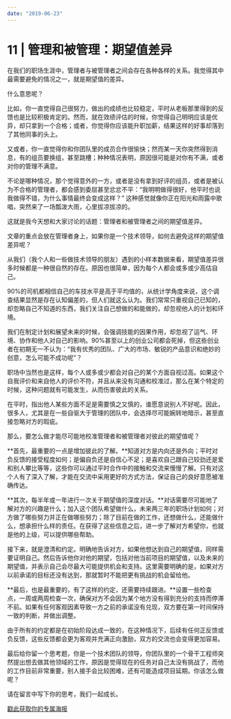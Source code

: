 ```yaml
---
date: "2019-06-23"
---  
```

      
# 11 | 管理和被管理：期望值差异
在我们的职场生涯中，管理者与被管理者之间会存在各种各样的关系。我觉得其中最需要避免的情况之一，就是期望值的差异。

什么意思呢？

比如，你一直觉得自己很努力，做出的成绩也比较稳定，平时从老板那里得到的反馈也是比较积极肯定的。然而，就在效绩评估的时候，你觉得自己明明应该是优异，却只拿到一个合格；或者，你觉得你应该能升职加薪，结果这样的好事却落到了其他同事的头上。

又或者，你一直觉得你和你团队里的成员合作很愉快；然而某一天你突然得到消息，有的组员要换组，甚至跳槽；种种情况表明，原因很可能是对你有不满，或者对你的管理不满意。

不论是哪种情况，那个觉得意外的一方，或者是没有拿到好评的组员，或者是被认为不合格的管理者，都会感到委屈甚至忿忿不平：“我明明做得很好，他平时也说我做得不错，为什么事情最终会变成这样？” 这种感觉就像你正在阳光和雨露中歌唱，突然来了一场瓢泼大雨，心里拔凉拔凉的。

这就是我今天想和大家讨论的话题：管理者和被管理者之间的期望值差异。

文章的重点会放在管理者身上，如果你是一个技术领导，如何去避免这样的期望值差异呢？

从我们（我个人和一些做技术领导的朋友）遇到的小样本数据来看，期望值差异很多时候都是一种很自然的存在。原因也很简单，因为每个人都会或多或少高估自己。

90\%的司机都相信自己的车技水平是高于平均值的，从统计学角度来说，这个调查结果显然是存在认知偏差的，但人们就这么认为。我们常常只重视自己已知的，却忽略自己不知道的东西，我们关注自己想做的和能做的，却忽视他人的计划和环境。

我们在制定计划和展望未来的时候，会强调技能的因果作用，却忽视了运气、环境、协作和他人对自己的影响。90\%甚至以上的创业公司都会死掉，但这些创业者在初期无一不认为：“我有优秀的团队、广大的市场、敏锐的产品意识和绝妙的创意，怎么可能不成功呢”？

职场中当然也是这样，每个人或多或少都会对自己的某个方面自视过高。如果这个自我评价和来自他人的评价不符，并且从来没有沟通和校准过，那么在某个特定的时候，这种问题就有可能发生，从而伤害彼此的关系。

在平时，指出他人某些方面不足是需要慎之又慎的，谁愿意说别人不好呢。因此，很多人，尤其是在一些自驱大于管理的团队中，会选择尽可能婉转地暗示，甚至直接忽略对方的瑕疵。

那么，要怎么做才能尽可能地校准管理者和被管理者对彼此的期望值呢？

<!-- [[[read_end]]] -->

**首先，最重要的一点是增加彼此的了解。**知道对方是内向还是外向；平时对负反馈的接受程度如何；是偏自负还是自信心不足；是喜欢自己跟自己较劲还是爱和别人攀比等等，这些你可以通过平时合作中的接触和交流来慢慢了解。只有对这个人有了深入了解，才能在交流中采用更好的方式方法，保证自己的良好意愿被准确传达。

**其次，每半年或一年进行一次关于期望值的深度对话。**对话需要尽可能地了解对方的兴趣是什么；加入这个团队希望做什么，未来两三年的职场计划如何；对方做了哪些努力并正在做哪些努力；除了目前在做的工作，还想做什么，还能做什么，想承担什么样的责任。在获得了这些信息之后，进一步了解对方希望你，也就是他的上级，可以提供哪些帮助。

接下来，就是澄清和约定。明确地告诉对方，如果他想达到自己的期望值，同样需要证明自己。然后告诉他你对他的期望，包括对他当前项目的期望值，以及未来的期望值，并表示自己会尽最大可能提供机会和支持。这里需要明确的是，如果对方以前承诺的目标还没有达到，那就暂时不能把更有挑战的机会留给他。

**最后，也是最重要的，有了这样的约定，还需要持续跟进。**设置一些检查点，一周或两周检查一次，确保对方不会因为某个地方没有得到充分的支持而停滞不前。如果有任何客观因素导致一方之前的承诺没有兑现，双方要在第一时间保持一致的判断，并做出调整。

由于所有的约定都是在初始阶段达成一致的，在这种情况下，后续有任何正反馈或负反馈，这些反馈都会更为客观并充满正向激励，双方的交流也会变得更加容易。

最后给你留一个思考题，你是一个技术团队的领导，你团队里的一个骨干工程师突然提出想去做其他领域的工作，原因是觉得现在的任务对自己太没有挑战了，而他的工作目前非常重要，别人接手会比较困难，还有可能造成项目延期。你该怎么做呢？

请在留言中写下你的思考，我们一起成长。

[戳此获取你的专属海报](https://time.geekbang.org/activity/sale-poster?utm_source=app&utm_medium=zhuyun-article&utm_campaign=zhuyun-saleposter&utm_content=zhuyun0416)